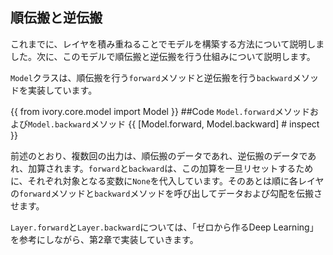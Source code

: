 ## 順伝搬と逆伝搬

これまでに、レイヤを積み重ねることでモデルを構築する方法について説明しました。次に、このモデルで順伝搬と逆伝搬を行う仕組みについて説明します。

`Model`クラスは、順伝搬を行う`forward`メソッドと逆伝搬を行う`backward`メソッドを実装しています。

{{ from ivory.core.model import Model }}
##Code <code>Model.forward</code>メソッドおよび<code>Model.backward</code>メソッド
{{ [Model.forward, Model.backward] # inspect }}

前述のとおり、複数回の出力は、順伝搬のデータであれ、逆伝搬のデータであれ、加算されます。`forward`と`backward`は、この加算を一旦リセットするために、それぞれ対象となる変数に`None`を代入しています。そのあとは順に各レイヤの`forward`メソッドと`backward`メソッドを呼び出してデータおよび勾配を伝搬させます。

`Layer.forward`と`Layer.backward`については、「ゼロから作るDeep Learning」を参考にしながら、第2章で実装していきます。
